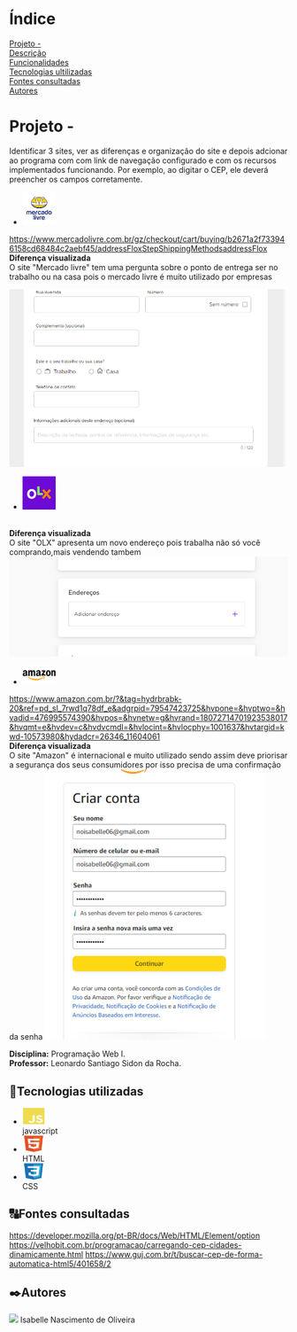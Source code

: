 # Índice
[Projeto - ](#projeto---portifolio-para-escrita-do-readme)  
[Descrição](#descri%C3%A7%C3%A3o)  
[Funcionalidades](#funcionalidades)  
[Tecnologias ultilizadas](#tecnologias-ultilizadas)    
[Fontes consultadas](#fontes-consultadas)  
[Autores](#autores)  

# Projeto - 
Identificar 3 sites, ver as diferenças e organização do site e depois adcionar ao programa com  com link de navegação configurado e com os recursos implementados funcionando. Por exemplo, ao digitar o CEP, ele deverá preencher os campos corretamente.
<br>
   * <img src="img/mercadolivre.png" width="60px">
    
   
  https://www.mercadolivre.com.br/gz/checkout/cart/buying/b2671a2f733946158cd68484c2aebf45/addressFloxStepShippingMethodsaddressFlox
  <br>
  <strong> Diferença visualizada </strong>
  <br>
  O site "Mercado livre" tem uma pergunta sobre o ponto de entrega ser no trabalho ou na casa pois o mercado livre é muito utilizado por empresas
  
  <img src="img/trabalhocasa.png" width="500px">
  <br>

 * <img src="img/olx.png" width="60px"> 
  <br>
  <strong> Diferença visualizada </strong>
  <br>
  O site "OLX" apresenta um novo endereço pois trabalha não só você comprando,mais vendendo tambem
  <img src="img/novoendereco.png" width="600px">
<br>

 * <img src="img/amazon.png" width="60px"> 
https://www.amazon.com.br/?&tag=hydrbrabk-20&ref=pd_sl_7rwd1q78df_e&adgrpid=79547423725&hvpone=&hvptwo=&hvadid=476995574390&hvpos=&hvnetw=g&hvrand=18072714701923538017&hvqmt=e&hvdev=c&hvdvcmdl=&hvlocint=&hvlocphy=1001637&hvtargid=kwd-10573980&hydadcr=26346_11604061
  <br>
  <strong> Diferença visualizada </strong>
  <br>
  O site "Amazon" é internacional e muito utilizado sendo assim deve priorisar a segurança dos seus consumidores por isso precisa de uma confirmação da senha
  <img src="img/amazonsenha.png" width="400px">
<br>

<strong>Disciplina:</strong> Programação Web I. <br>
<strong>Professor:</strong>  Leonardo Santiago Sidon da Rocha. <br>

## 📱Tecnologias utilizadas
 * <img alt="Rafa-Js" height="30" width="40" src="https://raw.githubusercontent.com/devicons/devicon/master/icons/javascript/javascript-plain.svg"> <br>
  javascript <br>
 * <img alt="Rafa-HTML" height="30" width="40" src="https://raw.githubusercontent.com/devicons/devicon/master/icons/html5/html5-original.svg"><br>
  HTML<br>
 * <img alt="Rafa-CSS" height="30" width="40" src="https://raw.githubusercontent.com/devicons/devicon/master/icons/css3/css3-original.svg"><br>
  CSS<br>
  

## 🔠Fontes consultadas
  https://developer.mozilla.org/pt-BR/docs/Web/HTML/Element/option
  https://velhobit.com.br/programacao/carregando-cep-cidades-dinamicamente.html
  https://www.guj.com.br/t/buscar-cep-de-forma-automatica-html5/401658/2
  
  
## ✒️Autores
 <img src="isabelle.png" width="20px"> Isabelle Nascimento de Oliveira <br>
